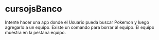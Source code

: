 # cursojsBanco
Intente hacer una app donde el Usuario pueda buscar Pokemon y luego agregarlo a un equipo.
Existe un comando para borrar al equipo.
El equipo muestra en la pestana equipo. 
